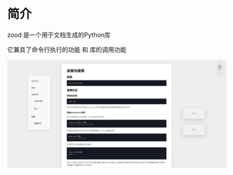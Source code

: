 
# 简介

zood 是一个用于文档生成的Python库

它兼具了命令行执行的功能 和 库的调用功能

![20230101121438](https://raw.githubusercontent.com/learner-lu/picbed/master/20230101121438.png)